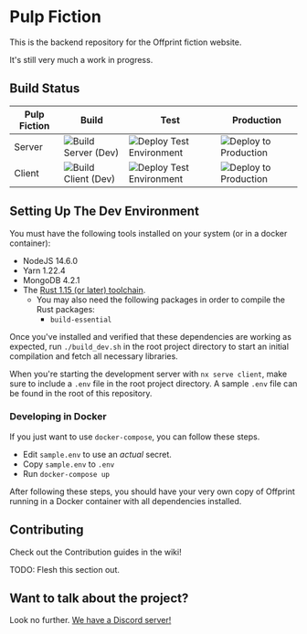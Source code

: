 # Pulp Fiction

This is the backend repository for the Offprint fiction website.

It's still very much a work in progress.

## Build Status
|Pulp Fiction|Build|Test|Production|
|------------|-----|----|----------|
|Server|![Build Server (Dev)](https://github.com/OffprintStudios/pulp-fiction/workflows/Build%20Server%20(Dev)/badge.svg)|![Deploy Test Environment](https://github.com/OffprintStudios/pulp-fiction/workflows/Deploy%20Test%20Environment/badge.svg)|![Deploy to Production](https://github.com/OffprintStudios/pulp-fiction/workflows/Deploy%20to%20Production/badge.svg)|
|Client|![Build Client (Dev)](https://github.com/OffprintStudios/pulp-fiction/workflows/Build%20Client%20(Dev)/badge.svg)|![Deploy Test Environment](https://github.com/OffprintStudios/pulp-fiction/workflows/Deploy%20Test%20Environment/badge.svg)|![Deploy to Production](https://github.com/OffprintStudios/pulp-fiction/workflows/Deploy%20to%20Production/badge.svg)|

## Setting Up The Dev Environment

You must have the following tools installed on your system (or in a docker container):

* NodeJS 14.6.0
* Yarn 1.22.4
* MongoDB 4.2.1
* The [Rust 1.15 (or later) toolchain](https://rustup.rs/).
    * You may also need the following packages in order to compile the Rust packages:
        * `build-essential`

Once you've installed and verified that these dependencies are working as expected, run `./build_dev.sh` in the root project directory to start an initial compilation and fetch all necessary libraries.

When you're starting the development server with `nx serve client`, make sure to include a `.env` file in the root project directory. A sample `.env` file can be found in the root of this repository.

### Developing in Docker
If you just want to use `docker-compose`, you can follow these steps.

- Edit `sample.env` to use an *actual* secret.
- Copy `sample.env` to `.env`
- Run `docker-compose up`

After following these steps, you should have your very own copy of Offprint running in a Docker container with all dependencies installed.

## Contributing

Check out the Contribution guides in the wiki!

TODO: Flesh this section out.

## Want to talk about the project?

Look no further. [We have a Discord server!](https://discord.gg/9cnSwfn)

